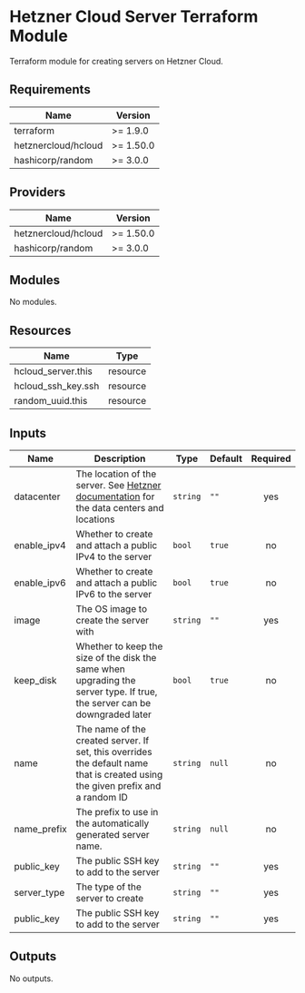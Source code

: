 # Hetzner Cloud Server Terraform Module

Terraform module for creating servers on Hetzner Cloud.

## Requirements

| Name                | Version   |
| ------------------- | --------- |
| terraform           | >= 1.9.0  |
| hetznercloud/hcloud | >= 1.50.0 |
| hashicorp/random    | >= 3.0.0  |

## Providers

| Name                | Version   |
| ------------------- | --------- |
| hetznercloud/hcloud | >= 1.50.0 |
| hashicorp/random    | >= 3.0.0  |

## Modules

No modules.

## Resources

| Name               | Type     |
| ------------------ | -------- |
| hcloud_server.this | resource |
| hcloud_ssh_key.ssh | resource |
| random_uuid.this   | resource |

## Inputs

| Name        | Description                                                                                                                                   | Type     | Default | Required |
| ----------- | --------------------------------------------------------------------------------------------------------------------------------------------- | -------- | ------- | :------: |
| datacenter  | The location of the server. See [Hetzner documentation](https://docs.hetzner.com/cloud/general/locations/) for the data centers and locations | `string` | `""`    |   yes    |
| enable_ipv4 | Whether to create and attach a public IPv4 to the server                                                                                      | `bool`   | `true`  |    no    |
| enable_ipv6 | Whether to create and attach a public IPv6 to the server                                                                                      | `bool`   | `true`  |    no    |
| image       | The OS image to create the server with                                                                                                        | `string` | `""`    |   yes    |
| keep_disk   | Whether to keep the size of the disk the same when upgrading the server type. If true, the server can be downgraded later                     | `bool`   | `true`  |    no    |
| name        | The name of the created server. If set, this overrides the default name that is created using the given prefix and a random ID                | `string` | `null`  |    no    |
| name_prefix | The prefix to use in the automatically generated server name.                                                                                 | `string` | `null`  |    no    |
| public_key  | The public SSH key to add to the server                                                                                                       | `string` | `""`    |   yes    |
| server_type | The type of the server to create                                                                                                              | `string` | `""`    |   yes    |
| public_key  | The public SSH key to add to the server                                                                                                       | `string` | `""`    |   yes    |

## Outputs

No outputs.
